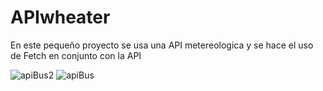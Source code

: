 # APIwheater
En este pequeño proyecto se usa una API metereologica y se hace el uso de Fetch en conjunto con la API

![apiBus2](https://github.com/MiguelJurado13/APIwheater/assets/81879197/ae73fa29-649f-49d3-a88c-490bc2ec321c)
![apiBus](https://github.com/MiguelJurado13/APIwheater/assets/81879197/a9096ad5-e100-4610-99a6-d3d7a08979a5)
